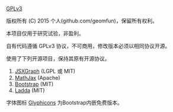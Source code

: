 [GPLv3](http://www.gnu.org/licenses/gpl-3.0.html)

版权所有 (C) 2015 个人(github.com/geomfun)，保留所有权利。

本项目仅用于研究试验，非盈利。

自有代码遵循 GPLv3 协议，不可商用，修改版本必须以相同协议开源。

使用了下列开源项目，保持其原有开源协议。

  1. [JSXGraph][JSXGraph] (LGPL 或 MIT)
  2. [MathJax][MathJax] (Apache)
  3. [Bootstrap][Bootstrap] (MIT)
  4. [Ladda][Ladda] (MIT)

字体图标 [Glyphicons][Glyphicons] 为Bootstrap内嵌免费版本。

[JSXGraph]: http://jsxgraph.uni-bayreuth.de/wp/
[MathJax]: https://github.com/mathjax/mathjax
[Bootstrap]: http://v3.bootcss.com
[Glyphicons]: http://glyphicons.com/
[Ladda]: http://lab.hakim.se/ladda
